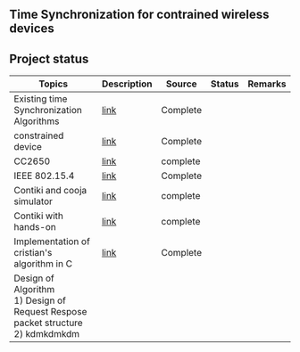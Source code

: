 Time Synchronization for contrained wireless devices
-------------------------------------------------------------

Project status
--------------

|Topics                                     |Description| Source    | Status |Remarks|
|-------------------------------------------|-----------|-----------|--------|-------|
|Existing time Synchronization Algorithms | [link](https://www.sciencedirect.com/science/article/pii/S1570870505000144) | Complete|
|constrained device |[link](https://tools.ietf.org/html/rfc7228 )|Complete |
|CC2650 |[link](http://www.ti.com/lit/ds/symlink/cc2650.pdf) | complete |
|IEEE 802.15.4 | [link](http://ecee.colorado.edu/~liue/teaching/comm_standards/2015S_zigbee/802.15.4-2011.pdf )| Complete |
|Contiki and cooja simulator | [link](http://www.contiki-os.org/start.html) | complete |
|Contiki with hands-on |[link]( https://github.com/ayindriladutta/cvt_time_synch/tree/master/contiki_handson )|complete |
|Implementation of cristian's algorithm in C|[link]( https://github.com/ayindriladutta/cvt_time_synch/tree/master/cristian_Algo )| Complete |
|Design of Algorithm <br> 1) Design of Request Respose packet structure <br> 2) kdmkdmkdm | | | | |
 
